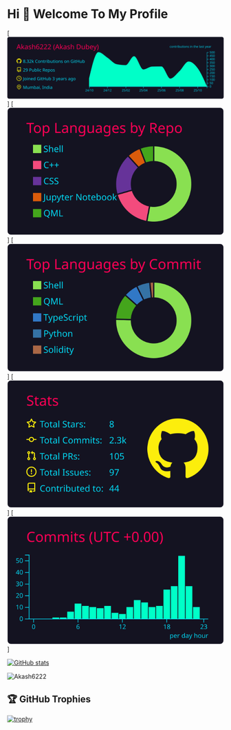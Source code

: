# Hi :wave: Welcome To My Profile



[![](https://raw.githubusercontent.com/Akash6222/Akash6222/master/profile-summary-card-output/2077/0-profile-details.svg)]
[![](https://raw.githubusercontent.com/Akash6222/Akash6222/master/profile-summary-card-output/2077/1-repos-per-language.svg)] [![](https://raw.githubusercontent.com/Akash6222/Akash6222/master/profile-summary-card-output/2077/2-most-commit-language.svg)]
[![](https://raw.githubusercontent.com/Akash6222/Akash6222/master/profile-summary-card-output/2077/3-stats.svg)] [![](https://raw.githubusercontent.com/Akash6222/Akash6222/master/profile-summary-card-output/2077/4-productive-time.svg)]

<a href="http://www.github.com/Akash6222"><img width="60%" src="https://github-readme-stats.vercel.app/api?username=Akash6222&show_icons=true&hide=&count_private=true&title_color=0891b2&text_color=ffffff&icon_color=0891b2&bg_color=0D1117&theme=react&hide_border=true&show_icons=true" alt="GitHub stats" /></a>


<p><img align="center" src="https://github-readme-streak-stats.herokuapp.com/?user=Akash6222&" alt="Akash6222" /></p>

## 🏆 GitHub Trophies
[![trophy](https://github-profile-trophy.vercel.app/?username=Akash6222&theme=darkhub)](https://github.com/ryo-ma/github-profile-trophy)
